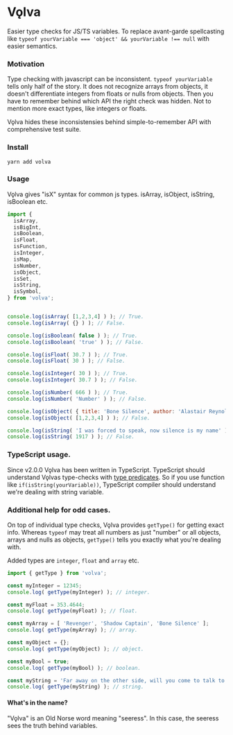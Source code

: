 # Vǫlva

Easier type checks for JS/TS variables. To replace avant-garde spellcasting like `typeof yourVariable === 'object' && yourVariable !== null` with easier semantics.


### Motivation

Type checking with javascript can be inconsistent. `typeof yourVariable` tells only half of the story. It does not recognize arrays from objects, it doesn't differentiate integers from floats or nulls from objects. Then you have to remember behind which API the right check was hidden. Not to mention more exact types, like integers or floats.

Vǫlva hides these inconsistensies behind simple-to-remember API with comprehensive test suite.

### Install

`yarn add volva`


### Usage

Vǫlva gives "isX" syntax for common js types. isArray, isObject, isString, isBoolean etc.

```javascript
import {
  isArray,
  isBigInt,
  isBoolean,
  isFloat,
  isFunction,
  isInteger,
  isMap,
  isNumber,
  isObject,
  isSet,
  isString,
  isSymbol,
} from 'volva';


console.log(isArray( [1,2,3,4] ) ); // True.
console.log(isArray( {} ) ); // False.

console.log(isBoolean( false ) ); // True.
console.log(isBoolean( 'true' ) ); // False.

console.log(isFloat( 30.7 ) ); // True.
console.log(isFloat( 30 ) ); // False.

console.log(isInteger( 30 ) ); // True.
console.log(isInteger( 30.7 ) ); // False.

console.log(isNumber( 666 ) ); // True.
console.log(isNumber( 'Number' ) ); // False.

console.log(isObject( { title: 'Bone Silence', author: 'Alastair Reynolds' } ) ); // True.
console.log(isObject( [1,2,3,4] ) ); // False.

console.log(isString( 'I was forced to speak, now silence is my name' ) ); // True.
console.log(isString( 1917 ) ); // False.
```

### TypeScript usage.

Since v2.0.0 Vǫlva has been written in TypeScript. TypeScript should understand Vǫlvas type-checks with [type predicates](https://www.typescriptlang.org/docs/handbook/2/narrowing.html#using-type-predicates). So if you use function like `if(isString(yourVariable))`, TypeScript compiler should understand we're dealing with string variable.

### Additional help for odd cases.

On top of individual type checks, Vǫlva provides `getType()` for getting exact info. Whereas `typeof` may treat all numbers as just "number" or all objects, arrays and nulls as objects, `getType()` tells you exactly what you're dealing with.

Added types are `integer`, `float` and `array` etc.


```javascript
import { getType } from 'volva';

const myInteger = 12345;
console.log( getType(myInteger) ); // integer.

const myFloat = 353.4644;
console.log( getType(myFloat) ); // float.

const myArray = [ 'Revenger', 'Shadow Captain', 'Bone Silence' ];
console.log( getType(myArray) ); // array.

const myObject = {};
console.log( getType(myObject) ); // object.

const myBool = true;
console.log( getType(myBool) ); // boolean.

const myString = 'Far away on the other side, will you come to talk to me this night';
console.log( getType(myString) ); // string.
```

#### What's in the name?

"Vǫlva" is an Old Norse word meaning "seeress". In this case, the seeress sees the truth behind variables.
